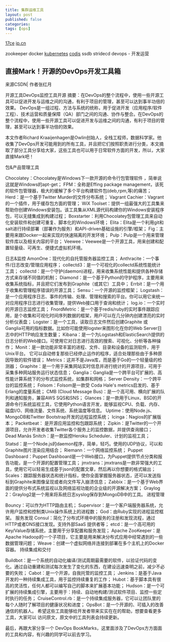 ```yaml
---
title: 集群运维工具
layout: post
published: false
categories:
tags: [ops]
---
```


[17ce](www.17ce.com)
[ip.cn](ip.cn)

zookeeper
docker
[kubernetes](https://github.com/googlecloudplatform/kubernetes)
[codis](https://github.com/wandoulabs/codis)
ssdb
stridecd
devops - 开发运营



## 直接Mark！开源的DevOps开发工具箱

来源CSDN| 作者张红月

开源工具DevOps监控工具开源
摘要：在DevOps的整个流程中，使用一些开源工具可以促进开发与运维之间的沟通，有利于项目的管理，甚至可以达到事半功倍的效果。
DevOps是一组过程、方法与系统的统称，用于促进开发（应用程序/软件工程）、技术运营和质量保障（QA）部门之间的沟通、协作与整合。在DevOps的整个流程中，使用一些开源工具可以促进开发与运维之间的沟通，有利于项目的管理，甚至可以达到事半功倍的效果。

本文作者Richard Kraaijenhagen是Owlin创始人，全栈工程师，数据科学家。他收集了DevOps开发可能用到的所有工具，并且把它们按照职责进行分类，本文摘取了部分工具分享给大家，这些工具也可以用于日常软件方面的开发，所以，大家直接Mark吧！



包&产品管理工具

Chocolatey：Chocolatey是Windows下一款开源的命令行包管理软件 ，简单说这就是Windows的apt-get；
FPM：全称是Effing package management，该死的软件包管理器，极大的缓解了多个平台构建软件包(deb,rpm,等)的痛苦；
Herd：是一个基于Twitter Murder的文件分布系统；
Vagrant Cachier：Vagrant的一个插件，用于缓存包方面的管理；
WiX Toolset：提供一组最强大的工具集来帮助你创建Windows安装包。该工具集从XML源代码构建你的Windows安装程序包，可以无缝集成到构建过程；
Boxstarter：利用Chocolatey包管理工具来自动化安装软件和创建可重复、脚本化的Windows环境；
Elita：Elita是一个利用git和salt进行持续部署（部署作为服务）和API-driven基础设施的引擎/框架；
Fig：主要用来跟Docker一起来实现的快速隔离的开发环境；
Pulp：Pulp是一个用来管理软件库以及相关内容的平台；
Veewee：Veewee是一个开源工具，用来创建和配置轻量级、可再生、便捷式虚拟机环境。

日志&监控
AmonOne：现代化的自托管服务器监控工具；
Anthracite：一个事件/日志改变/管理应用程序；
collectd3：是一个可视化的collectd系统性能统计工具；
collectd：是一个守护(daemon)进程，用来收集系统性能和提供各种存储方式来存储不同值的机制；
Diamond：是一个基于Python的守护程序，主要用来收集系统指标，并且把它们发布到Graphite（或其它）工具中；
Errbit：是一个用于收集和管理程序错误的开源工具；
Sensu：一个开源的监控框架；
Logstash：是一个应用程序日志、事件的传输、处理、管理和搜索的平台。你可以用它来统一对应用程序日志进行收集管理，提供Web接口用于查询和统计；
log.io：一个实时的开源日志监控工具；
FnordMetric：是一个基于redis/ruby的实时事件跟踪应用，是个收集和可视化时间序列数据的框架，用户可以在几分钟内创建漂亮的实时分析仪表盘；
Logster：是一个工具，读取日志文件然后创建Graphite 或 Ganglia可用的指标数据。比如你可能使用logster来图形化在你的Web Server日志中的HTTP响应发生数量；
Kibana：是一个为Logstash和ElasticSearch提供的日志分析的Web接口。可使用它对日志进行高效的搜索、可视化、分析等各种操作；
Monit：是一款功能非常丰富的进程、文件、目录和设备的监测软件，用于Unix平台。 它可以自动修复那些已经停止运作的程序，适合处理那些由于多种原因导致的软件错误；
Metrics：这并不是Java库，而是基于Go的一个轻量级的检测器；
Graphite：是一个用于采集网站实时信息并进行统计的开源项目，可用于采集多种网站服务运行状态信息；
Ganglia：Ganglia是一个跨平台可扩展的、高性能计算系统下的分布式监控系统，如集群和网格；
Server Density：一个跨平台的监控系统；
Folsom：Folsom是一款受 Coda Hale's metrics启发的、基于Erlang的度量系统；
CMB (Cloud Message Bus)：是一个高可用、横向扩展的队列和通知服务，兼容AWS SQS和SNS；
Glances：是一款用于Linux、BSD的开源命令行系统监视工具，它使用Python语言开发，能够监视CPU、负载、内存、磁盘I/O、网络流量、文件系统、系统温度等信息。
Uptime：使用Node.js、MongoDB和Twitter Bootstrap开发的远程监控系统；
Icinga：Nagios的扩展版本；
Packetbeat： 是开源应用监控和包跟踪系统；
Zipkin：是Twitter的一个开源项目，允许开发者收集Twitter各个服务上的监控数据，并提供查询接口；
Dead Manâs Snitch：是一款监控Heroku Scheduler、计划的监视工具；
Statsd：是一个Node.js的daemon程序，简单，轻巧。使用的UDP协议，可以和Graphite图片渲染应用结合；
Riemann：一个网络监控系统；
Puppet Dashboard：Puppet Dashboard是一个Web接口，为Puppet提供节点分类和报告功能，是一个开源的配置管理工具；
jmxtrans：jmxtrans是一款非常强大的工具，使用它可以轻易生成基于json的配置文章，然后再以你想要的格式输出；
Scales：跟踪服务器状态和统计指标，使你全面掌握服务器状态，还可以发送指标到Graphite来图像呈现或者向文件写入崩溃信息；
Zabbix：是一个基于Web界面的提供分布式系统监视以及网络监视功能的企业级的开源解决方案；
Graylog 2：Graylog2是一个用来将系统日志syslog保存到MongoDB中的工具。
进程管理

Bouncy：可以作为HTTP路由主机；
Supervisor：是一个客户端服务器系统，允许用户监控和控制类Unix操作系统上的进程数；
God：由Ruby实现的进程监控框架。
服务发现
Consul：简化了分布式环境中的服务的注册和发现流程，通过HTTP或者DNS接口发现。支持外部SaaS 提供者等；
etcd：是一个高可用的Key/Value存储系统，主要用于分享配置和服务发现；
Apache ZooKeeper：是Apache Hadoop的一个子项目，它主要是用来解决分布式应用中经常遇到的一些数据管理问题；
Weave：创建一个虚拟网络并连接到部署在多个主机上的Docker容器。
持续集成和交付

Buildbot：是一个系统的自动化编译/测试周期最需要的软件，以验证代码的变化。通过自动重建和测试每次发生了变化的东西，在建设迅速查明之前，减少不必要的失败；
Cabot：是一个开源，自我托管的监控工具；
Jenkins：是基于Java开发的一种持续集成工具，用于监控持续重复的工作；
Hubot：基于脚本具有很高的灵活性，任何人都可以编写自己的脚本来扩展基本功能；
Hudson：是一个可扩展的持续集成引擎，主要用于：持续、自动地构建/测试软件项目、监控一些定时执行的任务；
CruiseControl.rb：是一个持续集成服务器，它可以让团队里的每个人随时了解项目的健康状况和进度；
OpsBot：是一个开源的、可插入的改善通信的机器人。
希望这些工具能够给开发者带来实实在在的帮助，想要查看更多工具，大家可以 访问原文，原文中的工具列表会持续更新。

最后，再跟大家分享一个 DevOps BookMarks，这里面涉及了DevOps方方面面的工具和内容，有兴趣的同学可以前去学习。
